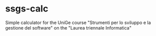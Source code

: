 # ssgs-calc
Simple calculator for the UniGe course "Strumenti per lo sviluppo e la gestione del software" on the "Laurea triennale Informatica"
